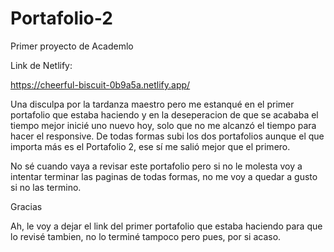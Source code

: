 # Portafolio-2
Primer proyecto de Academlo

Link de Netlify:

https://cheerful-biscuit-0b9a5a.netlify.app/


Una disculpa por la tardanza maestro pero me estanqué en el primer portafolio que estaba haciendo y en la deseperacion de que se acababa el tiempo mejor inicié uno nuevo hoy, solo que no me alcanzó el tiempo para hacer el responsive. De todas formas subi los dos portafolios aunque el que importa más es el Portafolio 2, ese sí me salió mejor que el primero.

No sé cuando vaya a revisar este portafolio pero si no le molesta voy a intentar terminar las paginas de todas formas, no me voy a quedar a gusto si no las termino.

Gracias

Ah, le voy a dejar el link del primer portafolio que estaba haciendo para que lo revisé tambien, no lo terminé tampoco pero pues, por si acaso.

